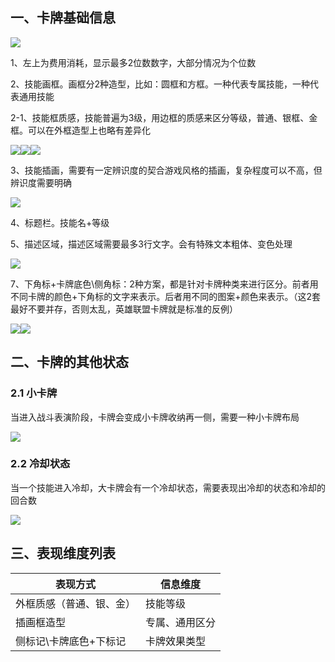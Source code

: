 

## 一、卡牌基础信息
![](https://cdn.nlark.com/yuque/0/2024/png/43733777/1719467861861-244b98b8-eed4-4154-b1af-4cde748f0ebf.png)

1、左上为费用消耗，显示最多2位数数字，大部分情况为个位数

2、技能画框。画框分2种造型，比如：圆框和方框。一种代表专属技能，一种代表通用技能

2-1、技能框质感，技能普遍为3级，用边框的质感来区分等级，普通、银框、金框。可以在外框造型上也略有差异化

![](https://cdn.nlark.com/yuque/0/2024/png/43733777/1719468366302-f60c644b-5250-460d-961d-b4a6b7670c21.png)![](https://cdn.nlark.com/yuque/0/2024/png/43733777/1719468450372-8b5b7a92-ee6f-4b76-b701-47376f3f1875.png)![](https://cdn.nlark.com/yuque/0/2024/png/43733777/1719473119666-79da03ac-a442-4ac4-b0a7-ac70c65900db.png)

3、技能插画，需要有一定辨识度的契合游戏风格的插画，复杂程度可以不高，但辨识度需要明确

![](https://cdn.nlark.com/yuque/0/2024/png/43733777/1719468493956-77eb8534-3353-4580-bdac-8ed6b8a11e64.png)

4、标题栏。技能名+等级

5、描述区域，描述区域需要最多3行文字。会有特殊文本粗体、变色处理

![](https://cdn.nlark.com/yuque/0/2024/png/43733777/1719468547246-da38175a-4bfe-49fa-97e0-a8d8a45bc637.png)

7、下角标+卡牌底色\侧角标：2种方案，都是针对卡牌种类来进行区分。前者用不同卡牌的颜色+下角标的文字来表示。后者用不同的图案+颜色来表示。（这2套最好不要并存，否则太乱，英雄联盟卡牌就是标准的反例）

![](https://cdn.nlark.com/yuque/0/2024/png/43733777/1719540618295-a5f7b3d5-05b4-477f-845a-6b51a947a0df.png)![](https://cdn.nlark.com/yuque/0/2024/png/43733777/1719540618082-da3039b4-a898-4f9f-8c1b-f503af430fcf.png)



## 二、卡牌的其他状态
### 2.1 小卡牌
当进入战斗表演阶段，卡牌会变成小卡牌收纳再一侧，需要一种小卡牌布局

![](https://cdn.nlark.com/yuque/0/2024/png/43733777/1719902226403-ecc7d5f1-f0f0-4c24-9bdd-d3d231d36129.png)



### 2.2 冷却状态
当一个技能进入冷却，大卡牌会有一个冷却状态，需要表现出冷却的状态和冷却的回合数

![](https://cdn.nlark.com/yuque/0/2024/png/43733777/1719902458588-e5ad0404-a355-45fa-8ce9-3e216d4cb798.png)













## 三、表现维度列表
| 表现方式 | 信息维度 |
| --- | --- |
| 外框质感（普通、银、金） | 技能等级 |
| 插画框造型 | 专属、通用区分 |
| 侧标记\卡牌底色+下标记 | 卡牌效果类型 |




















